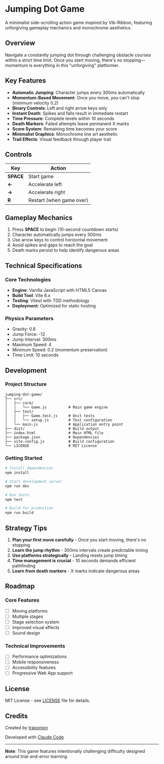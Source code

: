 # Jumping Dot Game

A minimalist side-scrolling action game inspired by Vib-Ribbon, featuring unforgiving gameplay mechanics and monochrome aesthetics.

## Overview

Navigate a constantly jumping dot through challenging obstacle courses within a strict time limit. Once you start moving, there's no stopping—momentum is everything in this "unforgiving" platformer.

## Key Features

- **Automatic Jumping**: Character jumps every 300ms automatically
- **Momentum-Based Movement**: Once you move, you can't stop (minimum velocity 0.2)
- **Binary Controls**: Left and right arrow keys only
- **Instant Death**: Spikes and falls result in immediate restart
- **Time Pressure**: Complete levels within 10 seconds
- **Death Markers**: Failed attempts leave permanent X marks
- **Score System**: Remaining time becomes your score
- **Minimalist Graphics**: Monochrome line art aesthetic
- **Trail Effects**: Visual feedback through player trail

## Controls

| Key | Action |
|-----|--------|
| **SPACE** | Start game |
| **←** | Accelerate left |
| **→** | Accelerate right |
| **R** | Restart (when game over) |

## Gameplay Mechanics

1. Press **SPACE** to begin (10-second countdown starts)
2. Character automatically jumps every 300ms
3. Use arrow keys to control horizontal movement
4. Avoid spikes and gaps to reach the goal
5. Death marks persist to help identify dangerous areas

## Technical Specifications

### Core Technologies
- **Engine**: Vanilla JavaScript with HTML5 Canvas
- **Build Tool**: Vite 6.x
- **Testing**: Vitest with TDD methodology
- **Deployment**: Optimized for static hosting

### Physics Parameters
- Gravity: 0.6
- Jump Force: -12
- Jump Interval: 300ms
- Maximum Speed: 4
- Minimum Speed: 0.2 (momentum preservation)
- Time Limit: 10 seconds

## Development

### Project Structure
```
jumping-dot-game/
├── src/
│   ├── core/
│   │   └── Game.js          # Main game engine
│   ├── test/
│   │   ├── Game.test.js     # Unit tests
│   │   └── setup.js         # Test configuration
│   └── main.js              # Application entry point
├── dist/                    # Build output
├── index.html               # Main HTML file
├── package.json             # Dependencies
├── vite.config.js           # Build configuration
└── LICENSE                  # MIT License
```

### Getting Started

```bash
# Install dependencies
npm install

# Start development server
npm run dev

# Run tests
npm test

# Build for production
npm run build
```

## Strategy Tips

1. **Plan your first move carefully** - Once you start moving, there's no stopping
2. **Learn the jump rhythm** - 300ms intervals create predictable timing
3. **Use platforms strategically** - Landing resets jump timing
4. **Time management is crucial** - 10 seconds demands efficient pathfinding
5. **Learn from death markers** - X marks indicate dangerous areas

## Roadmap

### Core Features
- [ ] Moving platforms
- [ ] Multiple stages
- [ ] Stage selection system
- [ ] Improved visual effects
- [ ] Sound design

### Technical Improvements
- [ ] Performance optimizations
- [ ] Mobile responsiveness
- [ ] Accessibility features
- [ ] Progressive Web App support

## License

MIT License - see [LICENSE](LICENSE) file for details.

## Credits

Created by [traponion](https://github.com/traponion)

Developed with [Claude Code](https://claude.ai/code)

---

**Note**: This game features intentionally challenging difficulty designed around trial-and-error learning.